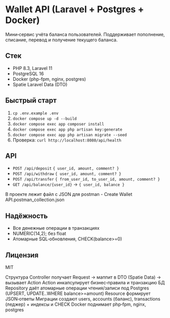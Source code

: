 # Wallet API (Laravel + Postgres + Docker)


Мини‑сервис учёта баланса пользователей. Поддерживает пополнение, списание, перевод и получение текущего баланса.


## Стек
- PHP 8.3, Laravel 11
- PostgreSQL 16
- Docker (php-fpm, nginx, postgres)
- Spatie Laravel Data (DTO)


## Быстрый старт
1. `cp .env.example .env`
2. `docker compose up -d --build`
3. `docker compose exec app composer install`
4. `docker compose exec app php artisan key:generate`
5. `docker compose exec app php artisan migrate --seed`
6. Проверка: `curl http://localhost:8080/api/health`


## API
- `POST /api/deposit` `{ user_id, amount, comment? }`
- `POST /api/withdraw` `{ user_id, amount, comment? }`
- `POST /api/transfer` `{ from_user_id, to_user_id, amount, comment? }`
- `GET /api/balance/{user_id}` → `{ user_id, balance }`

В проекте лежит файл с JSON для postman - Create Wallet API.postman_collection.json


## Надёжность
- Все денежные операции в транзакциях
- NUMERIC(14,2); без float
- Атомарные SQL‑обновления, CHECK(balance>=0)

## Лицензия
MIT

Структура
Controller получает Request → маппит в DTO (Spatie Data) → вызывает Action
Action инкапсулирует бизнес‑правила и транзакцию БД
Repository даёт атомарные операции чтения/записи под Postgres (UPSERT, UPDATE..WHERE balance>=amount)
Resource формирует JSON‑ответы
Миграции создают users, accounts (баланс), transactions (леджер) + индексы и CHECK
Docker поднимает php‑fpm, nginx, postgres
